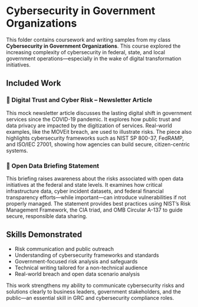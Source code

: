 
# Cybersecurity in Government Organizations

This folder contains coursework and writing samples from my class **Cybersecurity in Government Organizations**. This course explored the increasing complexity of cybersecurity in federal, state, and local government operations—especially in the wake of digital transformation initiatives.

## Included Work

### 📄 Digital Trust and Cyber Risk – Newsletter Article
This mock newsletter article discusses the lasting digital shift in government services since the COVID-19 pandemic. It explores how public trust and data privacy are impacted by the digitization of services. Real-world examples, like the MOVEit breach, are used to illustrate risks. The piece also highlights cybersecurity frameworks such as NIST SP 800-37, FedRAMP, and ISO/IEC 27001, showing how agencies can build secure, citizen-centric systems.

### 📄 Open Data Briefing Statement
This briefing raises awareness about the risks associated with open data initiatives at the federal and state levels. It examines how critical infrastructure data, cyber incident datasets, and federal financial transparency efforts—while important—can introduce vulnerabilities if not properly managed. The statement provides best practices using NIST’s Risk Management Framework, the CIA triad, and OMB Circular A-137 to guide secure, responsible data sharing.

## Skills Demonstrated
- Risk communication and public outreach
- Understanding of cybersecurity frameworks and standards
- Government-focused risk analysis and safeguards
- Technical writing tailored for a non-technical audience
- Real-world breach and open data scenario analysis

This work strengthens my ability to communicate cybersecurity risks and solutions clearly to business leaders, government stakeholders, and the public—an essential skill in GRC and cybersecurity compliance roles.
